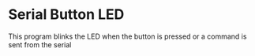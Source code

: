 # Serial Button LED
This program blinks the LED when the button is pressed or a command is sent from the serial